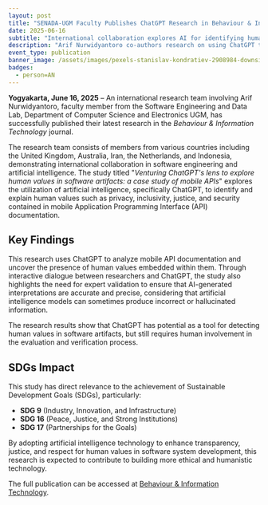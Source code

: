 ```yaml
---
layout: post
title: "SENADA-UGM Faculty Publishes ChatGPT Research in Behaviour & Information Technology"
date: 2025-06-16
subtitle: "International collaboration explores AI for identifying human values in software systems"
description: "Arif Nurwidyantoro co-authors research on using ChatGPT to detect human values like privacy and security in mobile API documentation"
event_type: publication
banner_image: /assets/images/pexels-stanislav-kondratiev-2908984-downsize.jpg
badges:
  - person=AN
---
```


**Yogyakarta, June 16, 2025** – An international research team involving Arif Nurwidyantoro, faculty member from the Software Engineering and Data Lab, Department of Computer Science and Electronics UGM, has successfully published their latest research in the *Behaviour & Information Technology* journal.

The research team consists of members from various countries including the United Kingdom, Australia, Iran, the Netherlands, and Indonesia, demonstrating international collaboration in software engineering and artificial intelligence. The study titled "*Venturing ChatGPT's lens to explore human values in software artifacts: a case study of mobile APIs*" explores the utilization of artificial intelligence, specifically ChatGPT, to identify and explain human values such as privacy, inclusivity, justice, and security contained in mobile Application Programming Interface (API) documentation.

## Key Findings

This research uses ChatGPT to analyze mobile API documentation and uncover the presence of human values embedded within them. Through interactive dialogue between researchers and ChatGPT, the study also highlights the need for expert validation to ensure that AI-generated interpretations are accurate and precise, considering that artificial intelligence models can sometimes produce incorrect or hallucinated information.

The research results show that ChatGPT has potential as a tool for detecting human values in software artifacts, but still requires human involvement in the evaluation and verification process.

## SDGs Impact

This study has direct relevance to the achievement of Sustainable Development Goals (SDGs), particularly:
- **SDG 9** (Industry, Innovation, and Infrastructure)
- **SDG 16** (Peace, Justice, and Strong Institutions) 
- **SDG 17** (Partnerships for the Goals)

By adopting artificial intelligence technology to enhance transparency, justice, and respect for human values in software system development, this research is expected to contribute to building more ethical and humanistic technology.

The full publication can be accessed at [Behaviour & Information Technology](https://www.tandfonline.com/doi/full/10.1080/0144929X.2025.2478278#d1e235).